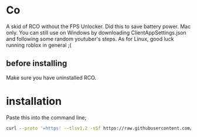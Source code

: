 # Co
A skid of RCO without the FPS Unlocker. Did this to save battery power.
Mac only. You can still use on Windows by downloading ClientAppSettings.json and following some random youtuber's steps. As for Linux, good luck running roblox in general ;(

## before installing
Make sure you have uninstalled RCO.

# installation
Paste this into the command line;

```bash
curl --proto '=https' --tlsv1.2 -sSf https://raw.githubusercontent.com/coolpeter98/Rco/main/install.sh | sh

